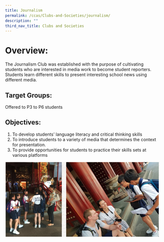 ```yaml
---
title: Journalism
permalink: /ccas/Clubs-and-Societies/journalism/
description: ""
third_nav_title: Clubs and Societies
---
```

# Overview:
The Journalism Club was established with the purpose of cultivating students who are interested in media work to become student reporters. Students learn different skills to present interesting school news using different media.

## Target Groups:

Offered to P3 to P6 students

## Objectives:

1. To develop students’ language literacy and critical thinking skills
2. To introduce students to a variety of media that determines the context for presentation.
3. To provide opportunities for students to practice their skills sets at various platforms

![](/images/nanhua%20ss%208.png)